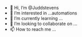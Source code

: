 - 👋 Hi, I’m @Juddstevens
- 👀 I’m interested in ...automations
- 🌱 I’m currently learning ...
- 💞️ I’m looking to collaborate on ...
- 📫 How to reach me ...

<!---
Juddstevens/Juddstevens is a ✨ special ✨ repository because its `README.md` (this file) appears on your GitHub profile.
You can click the Preview link to take a look at your changes.
--->

